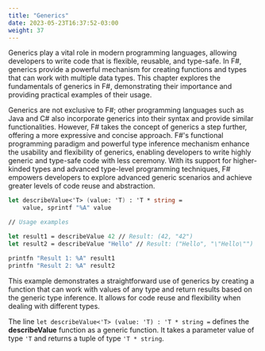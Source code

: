 ```yaml
---
title: "Generics"
date: 2023-05-23T16:37:52-03:00
weight: 37
---
```


Generics play a vital role in modern programming languages, allowing developers to write code that is flexible, reusable, and type-safe. In F#, generics provide a powerful mechanism for creating functions and types that can work with multiple data types. This chapter explores the fundamentals of generics in F#, demonstrating their importance and providing practical examples of their usage.

Generics are not exclusive to F#; other programming languages such as Java and C# also incorporate generics into their syntax and provide similar functionalities. However, F# takes the concept of generics a step further, offering a more expressive and concise approach. F#'s functional programming paradigm and powerful type inference mechanism enhance the usability and flexibility of generics, enabling developers to write highly generic and type-safe code with less ceremony. With its support for higher-kinded types and advanced type-level programming techniques, F# empowers developers to explore advanced generic scenarios and achieve greater levels of code reuse and abstraction.

```FSharp
let describeValue<'T> (value: 'T) : 'T * string =
    value, sprintf "%A" value

// Usage examples

let result1 = describeValue 42 // Result: (42, "42")
let result2 = describeValue "Hello" // Result: ("Hello", "\"Hello\"")

printfn "Result 1: %A" result1
printfn "Result 2: %A" result2

```

This example demonstrates a straightforward use of generics by creating a function that can work with values of any type and return results based on the generic type inference. It allows for code reuse and flexibility when dealing with different types.

The line `let describeValue<'T> (value: 'T) : 'T * string =` defines the **describeValue** function as a generic function. It takes a parameter value of type `'T` and returns a tuple of type `'T * string`.
